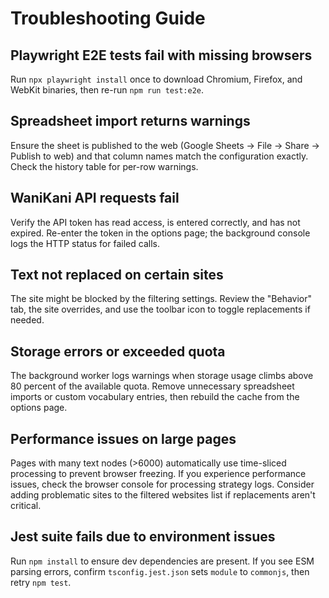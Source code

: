 ﻿# Troubleshooting Guide

## Playwright E2E tests fail with missing browsers
Run `npx playwright install` once to download Chromium, Firefox, and WebKit binaries, then re-run `npm run test:e2e`.

## Spreadsheet import returns warnings
Ensure the sheet is published to the web (Google Sheets -> File -> Share -> Publish to web) and that column names match the configuration exactly. Check the history table for per-row warnings.

## WaniKani API requests fail
Verify the API token has read access, is entered correctly, and has not expired. Re-enter the token in the options page; the background console logs the HTTP status for failed calls.

## Text not replaced on certain sites
The site might be blocked by the filtering settings. Review the "Behavior" tab, the site overrides, and use the toolbar icon to toggle replacements if needed.

## Storage errors or exceeded quota
The background worker logs warnings when storage usage climbs above 80 percent of the available quota. Remove unnecessary spreadsheet imports or custom vocabulary entries, then rebuild the cache from the options page.

## Performance issues on large pages
Pages with many text nodes (>6000) automatically use time-sliced processing to prevent browser freezing. If you experience performance issues, check the browser console for processing strategy logs. Consider adding problematic sites to the filtered websites list if replacements aren't critical.

## Jest suite fails due to environment issues
Run `npm install` to ensure dev dependencies are present. If you see ESM parsing errors, confirm `tsconfig.jest.json` sets `module` to `commonjs`, then retry `npm test`.
